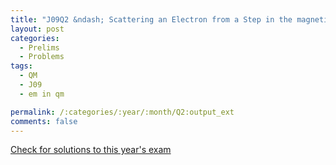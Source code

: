 ```yaml
---
title: "J09Q2 &ndash; Scattering an Electron from a Step in the magnetic field"
layout: post
categories:
  - Prelims
  - Problems
tags:
  - QM
  - J09
  - em in qm

permalink: /:categories/:year/:month/Q2:output_ext
comments: false
---
```

<object data="2009J2Q.pdf" type="application/pdf" width="100%" height="500"></object>
<div class="message"><a href='https://princetonprelim.com/prelim/22/'>Check for solutions to this year's exam</a></div>